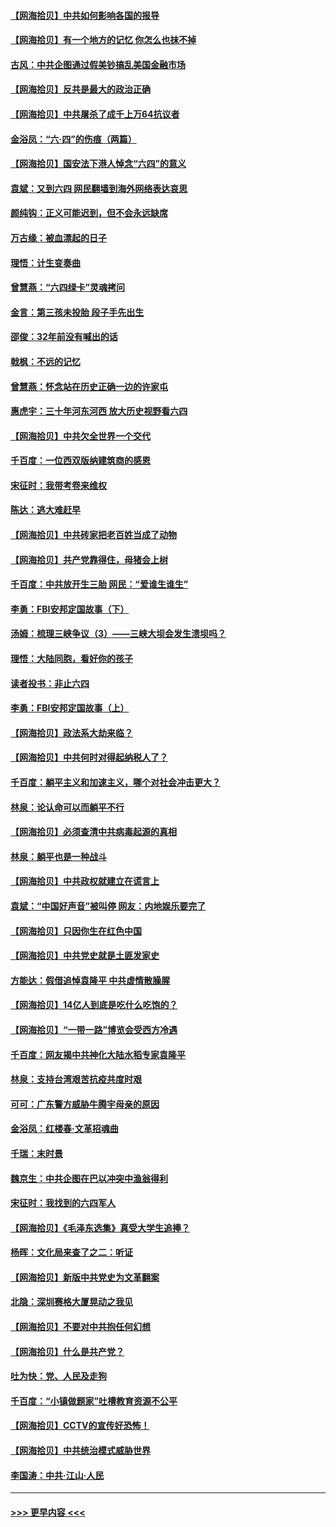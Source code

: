#### [【网海拾贝】中共如何影响各国的报导](../pages/nsc993/n13012599.md?t=06111252) 
#### [【网海拾贝】有一个地方的记忆 你怎么也抹不掉](../pages/nsc993/n13009802.md?t=06111252) 
#### [古风：中共企图通过假美钞搞乱美国金融市场](../pages/nsc993/n13009626.md?t=06111252) 
#### [【网海拾贝】反共是最大的政治正确](../pages/nsc993/n13007051.md?t=06111252) 
#### [【网海拾贝】中共屠杀了成千上万64抗议者](../pages/nsc993/n13002713.md?t=06111252) 
#### [金浴凤：“六·四”的伤痕（两篇）](../pages/nsc993/n13001719.md?t=06111252) 
#### [【网海拾贝】国安法下港人悼念“六四”的意义](../pages/nsc993/n13001039.md?t=06111252) 
#### [袁斌：又到六四 网民翻墙到海外网络表达哀思](../pages/nsc993/n13000995.md?t=06111252) 
#### [颜纯钩：正义可能迟到，但不会永远缺席](../pages/nsc993/n13000920.md?t=06111252) 
#### [万古缘：被血漂起的日子](../pages/nsc993/n13000914.md?t=06111252) 
#### [理悟：计生变奏曲](../pages/nsc993/n13000414.md?t=06111252) 
#### [曾慧燕：“六四绿卡”灵魂拷问](../pages/nsc993/n13000277.md?t=06111252) 
#### [金言：第三孩未投胎 段子手先出生](../pages/nsc993/n13000215.md?t=06111252) 
#### [邵俊：32年前没有喊出的话](../pages/nsc993/n13000181.md?t=06111252) 
#### [戟枫：不远的记忆](../pages/nsc993/n13000121.md?t=06111252) 
#### [曾慧燕：怀念站在历史正确一边的许家屯](../pages/nsc993/n13000073.md?t=06111252) 
#### [惠虎宇：三十年河东河西 放大历史视野看六四](../pages/nsc993/n13000018.md?t=06111252) 
#### [【网海拾贝】中共欠全世界一个交代](../pages/nsc993/n12998706.md?t=06111252) 
#### [千百度：一位西双版纳建筑商的感恩](../pages/nsc993/n12998487.md?t=06111252) 
#### [宋征时：我带考卷来维权](../pages/nsc993/n12994088.md?t=06111252) 
#### [陈达：逃大难赶早](../pages/nsc993/n12993569.md?t=06111252) 
#### [【网海拾贝】中共砖家把老百姓当成了动物](../pages/nsc993/n12993483.md?t=06111252) 
#### [【网海拾贝】共产党靠得住，母猪会上树](../pages/nsc993/n12990730.md?t=06111252) 
#### [千百度：中共放开生三胎 网民：“爱谁生谁生”](../pages/nsc993/n12990644.md?t=06111252) 
#### [李勇：FBI安邦定国故事（下）](../pages/nsc993/n12987854.md?t=06111252) 
#### [汤姆：梳理三峡争议（3）——三峡大坝会发生溃坝吗？](../pages/nsc993/n12989806.md?t=06111252) 
#### [理悟：大陆同胞，看好你的孩子](../pages/nsc993/n12989778.md?t=06111252) 
#### [读者投书：非止六四](../pages/nsc993/n12989673.md?t=06111252) 
#### [李勇：FBI安邦定国故事（上）](../pages/nsc993/n12987749.md?t=06111252) 
#### [【网海拾贝】政法系大劫来临？](../pages/nsc993/n12987596.md?t=06111252) 
#### [【网海拾贝】中共何时对得起纳税人了？](../pages/nsc993/n12985578.md?t=06111252) 
#### [千百度：躺平主义和加速主义，哪个对社会冲击更大？](../pages/nsc993/n12985512.md?t=06111252) 
#### [林泉：论认命可以而躺平不行](../pages/nsc993/n12985505.md?t=06111252) 
#### [【网海拾贝】必须查清中共病毒起源的真相](../pages/nsc993/n12984276.md?t=06111252) 
#### [林泉：躺平也是一种战斗](../pages/nsc993/n12984194.md?t=06111252) 
#### [【网海拾贝】中共政权就建立在谎言上](../pages/nsc993/n12981880.md?t=06111252) 
#### [袁斌：“中国好声音”被叫停 网友：内地娱乐要完了](../pages/nsc993/n12981826.md?t=06111252) 
#### [【网海拾贝】只因你生在红色中国](../pages/nsc993/n12979096.md?t=06111252) 
#### [【网海拾贝】中共党史就是土匪发家史](../pages/nsc993/n12976478.md?t=06111252) 
#### [方能达：假借追悼袁隆平 中共虚情散臊腥](../pages/nsc993/n12976396.md?t=06111252) 
#### [【网海拾贝】14亿人到底是吃什么吃饱的？](../pages/nsc993/n12974125.md?t=06111252) 
#### [【网海拾贝】“一带一路”博览会受西方冷遇](../pages/nsc993/n12971787.md?t=06111252) 
#### [千百度：网友揭中共神化大陆水稻专家袁隆平](../pages/nsc993/n12971733.md?t=06111252) 
#### [林泉：支持台湾艰苦抗疫共度时艰](../pages/nsc993/n12971350.md?t=06111252) 
#### [可可：广东警方威胁牛腾宇母亲的原因](../pages/nsc993/n12971100.md?t=06111252) 
#### [金浴凤：红楼春·文革招魂曲](../pages/nsc993/n12970354.md?t=06111252) 
#### [千瑞：末时景](../pages/nsc993/n12970337.md?t=06111252) 
#### [魏京生：中共企图在巴以冲突中渔翁得利](../pages/nsc993/n12970286.md?t=06111252) 
#### [宋征时：我找到的六四军人](../pages/nsc993/n12970213.md?t=06111252) 
#### [【网海拾贝】《毛泽东选集》真受大学生追捧？](../pages/nsc993/n12968779.md?t=06111252) 
#### [杨晖：文化局来查了之二：听证](../pages/nsc993/n12966528.md?t=06111252) 
#### [【网海拾贝】新版中共党史为文革翻案](../pages/nsc993/n12967526.md?t=06111252) 
#### [北隐：深圳赛格大厦晃动之我见](../pages/nsc993/n12967393.md?t=06111252) 
#### [【网海拾贝】不要对中共抱任何幻想](../pages/nsc993/n12965222.md?t=06111252) 
#### [【网海拾贝】什么是共产党？](../pages/nsc993/n12962781.md?t=06111252) 
#### [吐为快：党、人民及走狗](../pages/nsc993/n12962747.md?t=06111252) 
#### [千百度：“小镇做题家”吐槽教育资源不公平](../pages/nsc993/n12962705.md?t=06111252) 
#### [【网海拾贝】CCTV的宣传好恐怖！](../pages/nsc993/n12959984.md?t=06111252) 
#### [【网海拾贝】中共统治模式威胁世界](../pages/nsc993/n12957622.md?t=06111252) 
#### [李国涛：中共‧江山‧人民](../pages/nsc993/n12957502.md?t=06111252) 

----
#### [ >>> 更早内容 <<< ](../indexes/nsc993-earlier.md)
